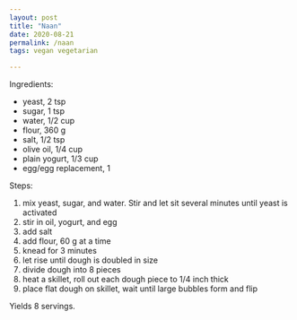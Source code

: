 ```yaml
---
layout: post
title: "Naan"
date: 2020-08-21
permalink: /naan
tags: vegan vegetarian

---
```


Ingredients:
  * yeast, 2 tsp
  * sugar, 1 tsp
  * water, 1/2 cup
  * flour, 360 g
  * salt, 1/2 tsp
  * olive oil, 1/4 cup
  * plain yogurt, 1/3 cup
  * egg/egg replacement, 1

Steps:
  1. mix yeast, sugar, and water. Stir and let sit several minutes until yeast is activated
  1. stir in oil, yogurt, and egg
  1. add salt
  1. add flour, 60 g at a time
  1. knead for 3 minutes
  1. let rise until dough is doubled in size
  1. divide dough into 8 pieces
  1. heat a skillet, roll out each dough piece to 1/4 inch thick
  1. place flat dough on skillet, wait until large bubbles form and flip

Yields 8 servings.
